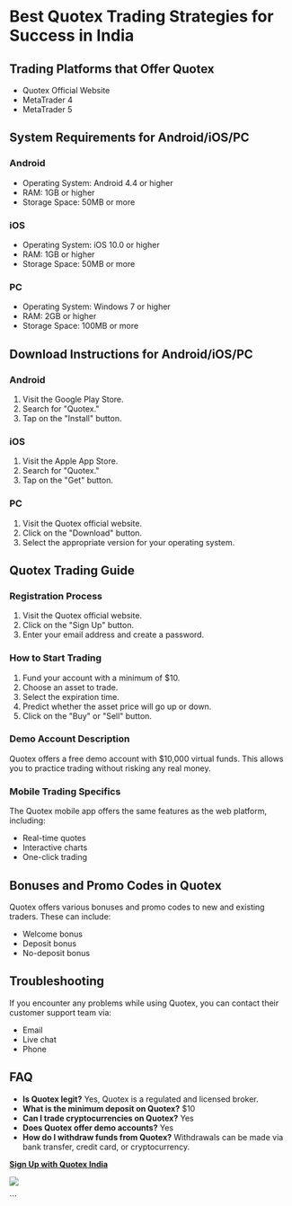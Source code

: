 # Best Quotex Trading Strategies for Success in India

## Trading Platforms that Offer Quotex

-   Quotex Official Website
-   MetaTrader 4
-   MetaTrader 5

## System Requirements for Android/iOS/PC

### Android

-   Operating System: Android 4.4 or higher
-   RAM: 1GB or higher
-   Storage Space: 50MB or more

### iOS

-   Operating System: iOS 10.0 or higher
-   RAM: 1GB or higher
-   Storage Space: 50MB or more

### PC

-   Operating System: Windows 7 or higher
-   RAM: 2GB or higher
-   Storage Space: 100MB or more

## Download Instructions for Android/iOS/PC

### Android

1.  Visit the Google Play Store.
2.  Search for "Quotex."
3.  Tap on the "Install" button.

### iOS

1.  Visit the Apple App Store.
2.  Search for "Quotex."
3.  Tap on the "Get" button.

### PC

1.  Visit the Quotex official website.
2.  Click on the "Download" button.
3.  Select the appropriate version for your operating system.

## Quotex Trading Guide

### Registration Process

1.  Visit the Quotex official website.
2.  Click on the "Sign Up" button.
3.  Enter your email address and create a password.

### How to Start Trading

1.  Fund your account with a minimum of \$10.
2.  Choose an asset to trade.
3.  Select the expiration time.
4.  Predict whether the asset price will go up or down.
5.  Click on the "Buy" or "Sell" button.

### Demo Account Description

Quotex offers a free demo account with \$10,000 virtual funds. This
allows you to practice trading without risking any real money.

### Mobile Trading Specifics

The Quotex mobile app offers the same features as the web platform,
including:

-   Real-time quotes
-   Interactive charts
-   One-click trading

## Bonuses and Promo Codes in Quotex

Quotex offers various bonuses and promo codes to new and existing
traders. These can include:

-   Welcome bonus
-   Deposit bonus
-   No-deposit bonus

## Troubleshooting

If you encounter any problems while using Quotex, you can contact their
customer support team via:

-   Email
-   Live chat
-   Phone

## FAQ

-   **Is Quotex legit?** Yes, Quotex is a regulated and licensed broker.
-   **What is the minimum deposit on Quotex?** \$10
-   **Can I trade cryptocurrencies on Quotex?** Yes
-   **Does Quotex offer demo accounts?** Yes
-   **How do I withdraw funds from Quotex?** Withdrawals can be made via
    bank transfer, credit card, or cryptocurrency.

**[Sign Up with Quotex
India](\%22https://traff.sbs/brokerqxsignup\%22)**

[![](https://static.quotex.io/files/4_en/300_250.jpg)](https://traff.sbs/brokerqxlid)

\`\`\`


